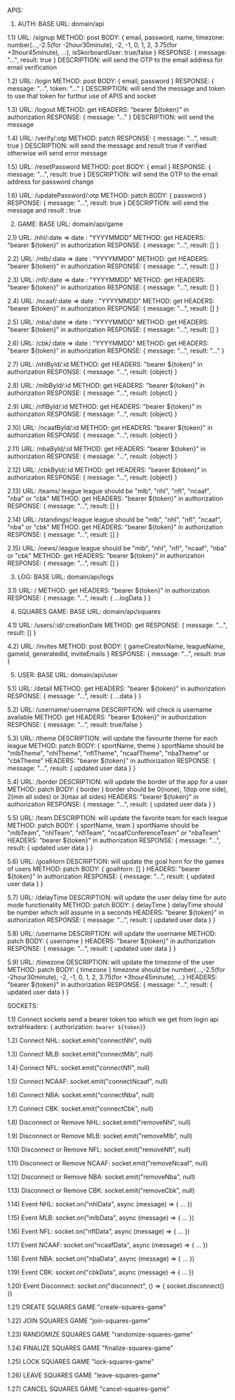 APIS:

1) AUTH:
BASE URL: domain/api

1.1) URL: /signup 
METHOD: post
BODY: { email, password, name, timezone: number(...,-2.5(for -2hour30minute), -2, -1, 0, 1, 2, 3.75(for +3hour45minute), ...), isSkorboardUser: true/false }
RESPONSE: { message: "...", result: true }
DESCRIPTION: will send the OTP to the email address for email verification

1.2) URL: /login 
METHOD: post
BODY: { email, password }
RESPONSE: { message: "...", token: "..." }
DESCRIPTION: will send the message and token to use that token for furthur use of APIS and socket

1.3) URL: /logout 
METHOD: get
HEADERS: "bearer ${token}" in authorization
RESPONSE: { message: "..." }
DESCRIPTION: will send the message

1.4) URL: /verify/:otp
METHOD: patch
RESPONSE: { message: "...", result: true }
DESCRIPTION: will send the message and result true if verified otherwise will send error message

1.5) URL: /resetPassword
METHOD: post
BODY: { email }
RESPONSE: { message: "...", result: true }
DESCRIPTION: will send the OTP to the email address for password change

1.6) URL: /updatePassword/:otp
METHOD: patch
BODY: { password }
RESPONSE: { message: "...", result: true }
DESCRIPTION: will send the message and result : true


2) GAME:
BASE URL: domain/api/game

2.1) URL: /nhl/:date => date : "YYYYMMDD" 
METHOD: get
HEADERS: "bearer ${token}" in authorization
RESPONSE: { message: "...", result: [] }

2.2) URL: /mlb/:date => date : "YYYYMMDD" 
METHOD: get
HEADERS: "bearer ${token}" in authorization
RESPONSE: { message: "...", result: [] }

2.3) URL: /nfl/:date => date : "YYYYMMDD" 
METHOD: get
HEADERS: "bearer ${token}" in authorization
RESPONSE: { message: "...", result: [] }

2.4) URL: /ncaaf/:date => date : "YYYYMMDD" 
METHOD: get
HEADERS: "bearer ${token}" in authorization
RESPONSE: { message: "...", result: [] }

2.5) URL: /nba/:date => date : "YYYYMMDD" 
METHOD: get
HEADERS: "bearer ${token}" in authorization
RESPONSE: { message: "...", result: [] }

2.6) URL: /cbk/:date => date : "YYYYMMDD" 
METHOD: get
HEADERS: "bearer ${token}" in authorization
RESPONSE: { message: "...", result: "..." }

2.7) URL: /nhlById/:id 
METHOD: get
HEADERS: "bearer ${token}" in authorization
RESPONSE: { message: "...", result: {object} }

2.8) URL: /mlbById/:id 
METHOD: get
HEADERS: "bearer ${token}" in authorization
RESPONSE: { message: "...", result: {object} }

2.9) URL: /nflById/:id 
METHOD: get
HEADERS: "bearer ${token}" in authorization
RESPONSE: { message: "...", result: {object} }

2.10) URL: /ncaafById/:id 
METHOD: get
HEADERS: "bearer ${token}" in authorization
RESPONSE: { message: "...", result: {object} }

2.11) URL: /nbaById/:id 
METHOD: get
HEADERS: "bearer ${token}" in authorization
RESPONSE: { message: "...", result: {object} }

2.12) URL: /cbkById/:id 
METHOD: get
HEADERS: "bearer ${token}" in authorization
RESPONSE: { message: "...", result: {object} }

2.13) URL: /teams/:league 
league should be "mlb", "nhl", "nfl", "ncaaf", "nba" or "cbk"
METHOD: get
HEADERS: "bearer ${token}" in authorization
RESPONSE: { message: "...", result: [] }

2.14) URL: /standings/:league 
league should be "mlb", "nhl", "nfl", "ncaaf", "nba" or "cbk"
METHOD: get
HEADERS: "bearer ${token}" in authorization
RESPONSE: { message: "...", result: [] }

2.15) URL: /news/:league
league should be "mlb", "nhl", "nfl", "ncaaf", "nba" or "cbk"
METHOD: get
HEADERS: "bearer ${token}" in authorization
RESPONSE: { message: "...", result: [] }

3) LOG:
BASE URL: domain/api/logs

3.1) URL: /
METHOD: get
HEADERS: "bearer ${token}" in authorization
RESPONSE: { message: "...", result: { ...logData } }

4) SQUARES GAME:
BASE URL: domain/api/squares

4.1) URL: /users/:id/:creationDate
METHOD: get
RESPONSE: { message: "...", result: [] }

4.2) URL: /invites
METHOD: post
BODY: { gameCreatorName, leagueName, gameId, generatedId, inviteEmails }
RESPONSE: { message: "...", result: true }

5) USER:
BASE URL: domain/api/user

5.1) URL: /detail 
METHOD: get
HEADERS: "bearer ${token}" in authorization
RESPONSE: { message: "...", result: { ...data } }

5.2) URL: /username/:username
DESCRIPTION: will check is username available
METHOD: get
HEADERS: "bearer ${token}" in authorization
RESPONSE: { message: "...", result: true/false }

5.3) URL: /theme
DESCRIPTION: will update the favourite theme for each league
METHOD: patch
BODY: { sportName, theme }
sportName should be "mlbTheme", "nhlTheme", "nflTheme", "ncaafTheme", "nbaTheme" or "cbkTheme"
HEADERS: "bearer ${token}" in authorization
RESPONSE: { message: "...", result: { updated user data } }

5.4) URL: /border
DESCRIPTION: will update the border of the app for a user
METHOD: patch
BODY: { border }
border should be 0(none), 1(top one side), 2(min all sides) or 3(max all sides)
HEADERS: "bearer ${token}" in authorization
RESPONSE: { message: "...", result: { updated user data } }

5.5) URL: /team
DESCRIPTION: will update the favorite team for each league
METHOD: patch
BODY: { sportName, team }
sportName should be "mlbTeam", "nhlTeam", "nflTeam", "ncaafConferenceTeam" or "nbaTeam"
HEADERS: "bearer ${token}" in authorization
RESPONSE: { message: "...", result: { updated user data } }

5.6) URL: /goalHorn
DESCRIPTION: will update the goal horn for the games of users
METHOD: patch
BODY: { goalHorn: [] }
HEADERS: "bearer ${token}" in authorization
RESPONSE: { message: "...", result: { updated user data } }

5.7) URL: /delayTime
DESCRIPTION: will update the user delay time for auto mode functionality
METHOD: patch
BODY: { delayTime }
delayTime should be number which will assume in a seconds
HEADERS: "bearer ${token}" in authorization
RESPONSE: { message: "...", result: { updated user data } }

5.8) URL: /username
DESCRIPTION: will update the username
METHOD: patch
BODY: { username }
HEADERS: "bearer ${token}" in authorization
RESPONSE: { message: "...", result: { updated user data } }

5.9) URL: /timezone
DESCRIPTION: will update the timezone of the user
METHOD: patch
BODY: { timezone }
timezone should be number(...,-2.5(for -2hour30minute), -2, -1, 0, 1, 2, 3.75(for +3hour45minute), ...)
HEADERS: "bearer ${token}" in authorization
RESPONSE: { message: "...", result: { updated user data } }


SOCKETS:

1.1) Connect sockets send a bearer token too which we get from login api
extraHeaders: { authorization: `bearer ${token}`}

1.2) Connect NHL:
socket.emit("connectNhl", null)
  
1.3) Connect MLB:
socket.emit("connectMlb", null)
  
1.4) Connect NFL:
socket.emit("connectNfl", null)
  
1.5) Connect NCAAF:
socket.emit("connectNcaaf", null)
  
1.6) Connect NBA:
socket.emit("connectNba", null)
  
1.7) Connect CBK:
socket.emit("connectCbk", null)
  
1.8) Disconnect or Remove NHL:
socket.emit("removeNhl", null)
  
1.9) Disconnect or Remove MLB:
socket.emit("removeMlb", null)
  
1.10) Disconnect or Remove NFL:
socket.emit("removeNfl", null)
  
1.11) Disconnect or Remove NCAAF:
socket.emit("removeNcaaf", null)
  
1.12) Disconnect or Remove NBA:
socket.emit("removeNba", null)
  
1.13) Disconnect or Remove CBK:
socket.emit("removeCbk", null)

1.14) Event NHL:
socket.on("nhlData", async (message) => {
    ...
})

1.15) Event MLB:
socket.on("mlbData", async (message) => {
    ...
})

1.16) Event NFL:
socket.on("nflData", async (message) => {
    ...
})

1.17) Event NCAAF:
socket.on("ncaafData", async (message) => {
    ...
})

1.18) Event NBA:
socket.on("nbaData", async (message) => {
    ...
})

1.19) Event CBK:
socket.on("cbkData", async (message) => {
    ...
})

1.20) Event Disconnect:
socket.on("disconnect", () => {
    socket.disconnect()
})

1.21) CREATE SQUARES GAME
"create-squares-game"

1.22) JOIN SQUARES GAME
"join-squares-game"

1.23) RANDOMIZE SQUARES GAME
"randomize-squares-game"

1.24) FINALIZE SQUARES GAME
"finalize-squares-game"

1.25) LOCK SQUARES GAME
"lock-squares-game"

1.26) LEAVE SQUARES GAME
"leave-squares-game"

1.27) CANCEL SQUARES GAME
"cancel-squares-game"

